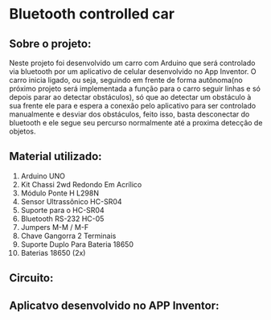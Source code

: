 # Bluetooth controlled car

 ## Sobre o projeto:
 Neste projeto foi desenvolvido um carro com Arduino que será controlado via bluetooth por um aplicativo de celular desenvolvido no App Inventor. O carro inicia ligado, ou seja, seguindo em frente de forma autônoma(no próximo projeto será implementada a função para o carro seguir linhas e só depois parar ao detectar obstáculos), só que ao detectar um obstáculo à sua frente ele para e espera a conexão pelo aplicativo para ser controlado manualmente e desviar dos obstáculos, feito isso, basta desconectar do bluetooth e ele segue seu percurso normalmente até a proxima detecção de objetos.
 
 ## Material utilizado:
 1. Arduino UNO
 2. Kit Chassi 2wd Redondo Em Acrílico
 3. Módulo Ponte H L298N
 4. Sensor Ultrassônico HC-SR04
 5. Suporte para o HC-SR04
 6. Bluetooth RS-232 HC-05
 7. Jumpers M-M / M-F
 8. Chave Gangorra 2 Terminais
 9. Suporte Duplo Para Bateria 18650
 10. Baterias 18650 (2x)
 
 ## Circuito:
 
 ## Aplicatvo desenvolvido no APP Inventor:
